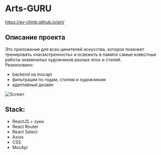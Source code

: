 # Arts-GURU

https://ev-climb.github.io/art/

## Описание проекта

Это приложение для всех ценителей искусства, которое поможет тренировать «насмотренность» и освежить в памяти самые известные работы знаменитых художников разных эпох и стилей.\
Реализовано:
- backend на mocapi
- фильтрация по годам, стилям и художникам
- адаптивный дизайн

![Screen](https://github.com/ev-climb/art/blob/master/screen.png)

## Stack:
- ReactJS + хуки
- React Router
- React Select
- Axios
- CSS
- MocApi
